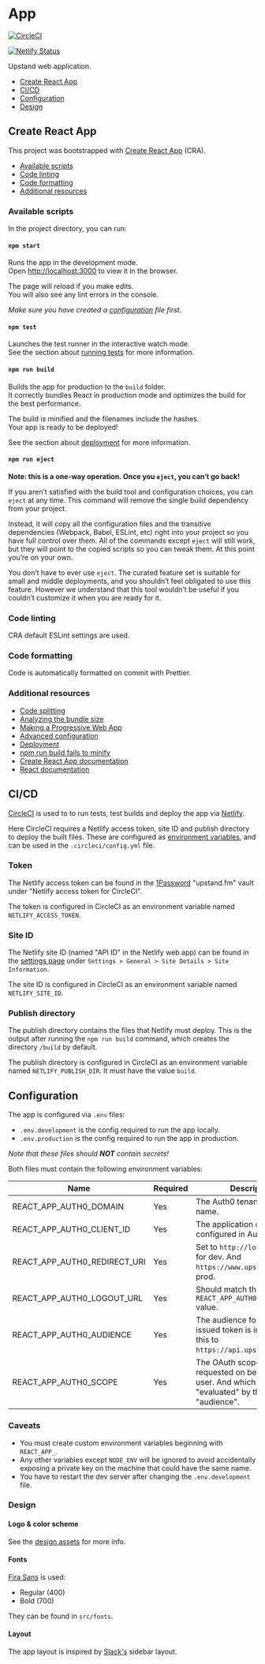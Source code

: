 # App

[![CircleCI](https://circleci.com/gh/upstandfm/app.svg?style=svg)](https://circleci.com/gh/upstandfm/app)

[![Netlify Status](https://api.netlify.com/api/v1/badges/621e0425-89e1-4168-9168-0341e0f4da45/deploy-status)](https://app.netlify.com/sites/upstand-fm-app/deploys)

Upstand web application.

- [Create React App](#create-react-app)
- [CI/CD](#cicd)
- [Configuration](#configuration)
- [Design](#design)

## Create React App

This project was bootstrapped with [Create React App](https://github.com/facebook/create-react-app) (CRA).

- [Available scripts](#available-scripts)
- [Code linting](#code-linting)
- [Code formatting](#code-formatting)
- [Additional resources](#additional-resources)

### Available scripts

In the project directory, you can run:

#### `npm start`

Runs the app in the development mode.<br>
Open [http://localhost:3000](http://localhost:3000) to view it in the browser.

The page will reload if you make edits.<br>
You will also see any lint errors in the console.

_Make sure you have created a [configuration](#configuration) file first._

#### `npm test`

Launches the test runner in the interactive watch mode.<br>
See the section about [running tests](https://facebook.github.io/create-react-app/docs/running-tests) for more information.

#### `npm run build`

Builds the app for production to the `build` folder.<br>
It correctly bundles React in production mode and optimizes the build for the best performance.

The build is minified and the filenames include the hashes.<br>
Your app is ready to be deployed!

See the section about [deployment](https://facebook.github.io/create-react-app/docs/deployment) for more information.

#### `npm run eject`

**Note: this is a one-way operation. Once you `eject`, you can’t go back!**

If you aren’t satisfied with the build tool and configuration choices, you can `eject` at any time. This command will remove the single build dependency from your project.

Instead, it will copy all the configuration files and the transitive dependencies (Webpack, Babel, ESLint, etc) right into your project so you have full control over them. All of the commands except `eject` will still work, but they will point to the copied scripts so you can tweak them. At this point you’re on your own.

You don’t have to ever use `eject`. The curated feature set is suitable for small and middle deployments, and you shouldn’t feel obligated to use this feature. However we understand that this tool wouldn’t be useful if you couldn’t customize it when you are ready for it.

### Code linting

CRA default ESLint settings are used.

### Code formatting

Code is automatically formatted on commit with Prettier.

### Additional resources

- [Code splitting](https://facebook.github.io/create-react-app/docs/code-splitting)
- [Analyzing the bundle size](https://facebook.github.io/create-react-app/docs/analyzing-the-bundle-size)
- [Making a Progressive Web App](https://facebook.github.io/create-react-app/docs/making-a-progressive-web-app)
- [Advanced configuration](https://facebook.github.io/create-react-app/docs/advanced-configuration)
- [Deployment](https://facebook.github.io/create-react-app/docs/deployment)
- [npm run build fails to minify](https://facebook.github.io/create-react-app/docs/troubleshooting#npm-run-build-fails-to-minify)
- [Create React App documentation](https://facebook.github.io/create-react-app/docs/getting-started)
- [React documentation](https://reactjs.org/)

## CI/CD

[CircleCI](https://circleci.com/gh/organizations/upstandfm) is used to to run tests, test builds and deploy the app via [Netlify](https://app.netlify.com).

Here CircleCI requires a Netlify access token, site ID and publish directory to deploy the built files. These are configured as [environment variables](https://circleci.com/gh/upstandfm/app/edit#env-vars), and can be used in the `.circleci/config.yml` file.

### Token

The Netlify access token can be found in the [1Password](https://1password.com/) "upstand.fm" vault under "Netlify access token for CircleCI".

The token is configured in CircleCI as an environment variable named `NETLIFY_ACCESS_TOKEN`.

### Site ID

The Netlify site ID (named "API ID" in the Netlify web app) can be found in the [settings page](https://app.netlify.com/sites/upstand-fm-app/settings/general) under `Settings > General > Site Details > Site Information`.

The site ID is configured in CircleCI as an environment variable named `NETLIFY_SITE_ID`.

### Publish directory

The publish directory contains the files that Netlify must deploy. This is the output after running the `npm run build` command, which creates the directory `/build` by default.

The publish directory is configured in CircleCI as an environment variable named `NETLIFY_PUBLISH_DIR`. It must have the value `build`.

## Configuration

The app is configured via `.env` files:

- `.env.development` is the config required to run the app locally.
- `.env.production` is the config required to run the app in production.

_Note that these files should **NOT** contain secrets!_

Both files must contain the following environment variables:

| Name                         | Required | Description                                                                                             |
| ---------------------------- | -------- | ------------------------------------------------------------------------------------------------------- |
| REACT_APP_AUTH0_DOMAIN       | Yes      | The Auth0 tenant domain name.                                                                           |
| REACT_APP_AUTH0_CLIENT_ID    | Yes      | The application client ID as configured in Auth0.                                                       |
| REACT_APP_AUTH0_REDIRECT_URI | Yes      | Set to `http://localhost:3000` for dev. And `https://www.upstand.fm` for prod.                          |
| REACT_APP_AUTH0_LOGOUT_URL   | Yes      | Should match the `REACT_APP_AUTH0_REDIRECT_URI` value.                                                  |
| REACT_APP_AUTH0_AUDIENCE     | Yes      | The audience for which the issued token is intended. Set this to `https://api.upstand.fm`.              |
| REACT_APP_AUTH0_SCOPE        | Yes      | The OAuth scopes that are requested on behalf of the user. And which are "evaluated" by the "audience". |

### Caveats

- You must create custom environment variables beginning with `REACT_APP_`.
- Any other variables except `NODE_ENV` will be ignored to avoid accidentally
  exposing a private key on the machine that could have the same name.
- You have to restart the dev server after changing the `.env.development` file.

### Design

#### Logo & color scheme

See the [design assets](https://github.com/upstandfm/design-assets) for more info.

#### Fonts

[Fira Sans](https://fonts.google.com/specimen/Fira+Sans) is used:

- Regular (400)
- Bold (700)

They can be found in `src/fonts`.

#### Layout

The app layout is inspired by [Slack's](https://slack.com) sidebar layout.

